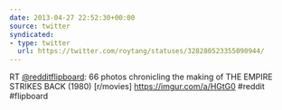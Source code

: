 ```yaml
---
date: 2013-04-27 22:52:30+00:00
source: twitter
syndicated:
- type: twitter
  url: https://twitter.com/roytang/statuses/328280523355090944/
---
```


RT [@redditflipboard](https://twitter.com/redditflipboard/): 66 photos chronicling the making of THE EMPIRE STRIKES BACK (1980) [r/movies] https://imgur.com/a/HGtG0 #reddit #flipboard